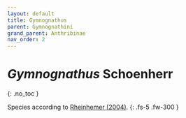 ```yaml
---
layout: default
title: Gymnognathus
parent: Gymnognathini
grand_parent: Anthribinae
nav_order: 2
---
```



# _Gymnognathus_ Schoenherr
{: .no_toc }

Species according to [Rheinhemer (2004)](https://www.zobodat.at/pdf/Mitt-Ent-Ver-Stuttgart_39_2004_0001-0244.pdf).
{: .fs-5 .fw-300 }


